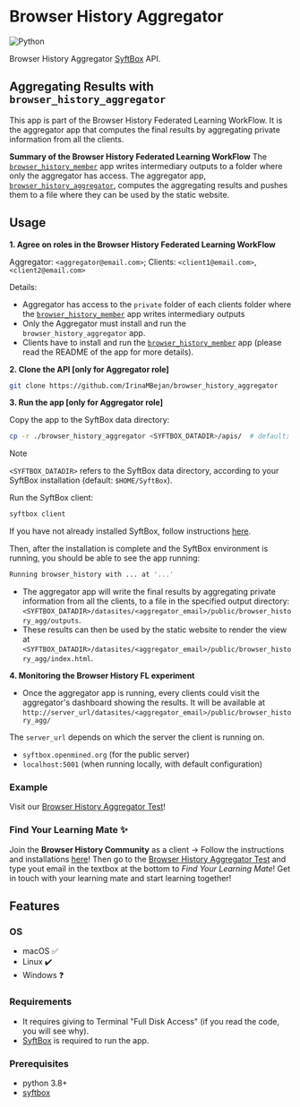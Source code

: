 # Browser History Aggregator
![Python](https://img.shields.io/badge/python-3.8%2B-blue)

Browser History Aggregator [SyftBox](https://github.com/OpenMined/syft) API.

## Aggregating Results with `browser_history_aggregator`
This app is part of the Browser History Federated Learning WorkFlow. It is the aggregator app that computes the final results by aggregating private information from all the clients.

**Summary of the Browser History Federated Learning WorkFlow**
The [`browser_history_member`](https://github.com/VivekSil/browser_history_member) app writes intermediary outputs to a folder where only the aggregator has access. The aggregator app, [`browser_history_aggregator`](https://github.com/IrinaMBejan/browser_history_aggregator), computes the aggregating results and pushes them to a file where they can be used by the static website.

## Usage

**1. Agree on roles in the Browser History Federated Learning WorkFlow**

Aggregator: `<aggregator@email.com>`; 
Clients: `<client1@email.com>`,`<client2@email.com>`

Details:
- Aggregator has access to the `private` folder of each clients folder where the [`browser_history_member`](https://github.com/VivekSil/browser_history_member) app writes intermediary outputs
- Only the Aggregator must install and run the `browser_history_aggregator` app.
- Clients have to install and run the [`browser_history_member`](https://github.com/VivekSil/browser_history_member) app (please read the README of the app for more details).

**2. Clone the API [only for Aggregator role]**

```bash
git clone https://github.com/IrinaMBejan/browser_history_aggregator
```

**3. Run the app [only for Aggregator role]**

Copy the app to the SyftBox data directory:
```bash
cp -r ./browser_history_aggregator <SYFTBOX_DATADIR>/apis/  # default: ~/SyftBox
```

> [!NOTE]
> `<SYFTBOX_DATADIR>` refers to the SyftBox data directory, according to your SyftBox installation (default: `$HOME/SyftBox`).

Run the SyftBox client:
```bash
syftbox client
```
If you have not already installed SyftBox, follow instructions [here](https://syftbox.openmined.org).

Then, after the installation is complete and the SyftBox environment is running, you should be able to see the app running:
```bash
Running browser_history with ... at '...'
```
- The aggregator app will write the final results by aggregating private information from all the clients, to a file in the specified output directory: `<SYFTBOX_DATADIR>/datasites/<aggregator_email>/public/browser_history_agg/outputs`.
- These results can then be used by the static website to render the view at `<SYFTBOX_DATADIR>/datasites/<aggregator_email>/public/browser_history_agg/index.html`.

**4. Monitoring the Browser History FL experiment**

- Once the aggregator app is running, every clients could visit the aggregator's dashboard showing the results. It will be available at `http://server_url/datasites/<aggregator_email>/public/browser_history_agg/`

The `server_url` depends on which the server the client is running on.
- `syftbox.openmined.org` (for the public server)
- `localhost:5001` (when running locally, with default configuration)

### Example
Visit our [Browser History Aggregator Test](https://syftbox.openmined.org/datasites/irina@openmined.org/browser_history_agg/)!

### Find Your Learning Mate ✨ 
Join the **Browser History Community** as a client -> Follow the instructions and installations [here](https://github.com/VivekSil/browser_history_member)!
Then go to the [Browser History Aggregator Test](https://syftbox.openmined.org/datasites/irina@openmined.org/browser_history_agg/) and type yout email in the textbox at the bottom to *Find Your Learning Mate*!
Get in touch with your learning mate and start learning together!

## Features

### OS
- macOS :white_check_mark:
- Linux :heavy_check_mark:
- Windows :question:

### Requirements
- It requires giving to Terminal "Full Disk Access" (if you read the code, you will see why). 
- [SyftBox](https://github.com/OpenMined/syft) is required to run the app.

### Prerequisites
- python 3.8+ 
- [syftbox](https://syftbox.openmined.org)
